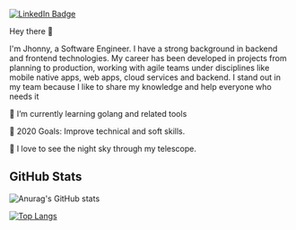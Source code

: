 [![LinkedIn Badge](https://img.shields.io/badge/LinkedIn-Profile-informational?style=flat&logo=linkedin&logoColor=white&color=0D76A8)](https://www.linkedin.com/in/jhonny-esquivel/)

Hey there 👋

I'm Jhonny, a Software Engineer. I have a strong background in backend and frontend technologies. My career has been developed in projects from planning to production, working with agile teams under disciplines like mobile native apps, web apps, cloud services and backend. I stand out in my team because I like to share my knowledge and help everyone who needs it

🌱 I’m currently learning golang and related tools

🥅 2020 Goals: Improve technical and soft skills.

🔭 I love to see the night sky through my telescope.


## GitHub Stats

![Anurag's GitHub stats](https://github-readme-stats.vercel.app/api?username=jhonnyesquivel&show_icons=true)


[![Top Langs](https://github-readme-stats.vercel.app/api/top-langs/?username=jhonnyesquivel&layout=compact)](https://github.com/jhonnyesquivel)
